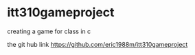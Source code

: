# itt310gameproject
creating a game for class in c

the git hub link
https://github.com/eric1988m/itt310gameproject 

